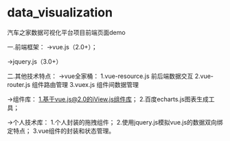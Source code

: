 # data_visualization
汽车之家数据可视化平台项目前端页面demo


一.前端框架：
->vue.js（2.0+）；

->jquery.js（3.0+）


二.其他技术特点：
->vue全家桶：
	1.vue-resource.js 前后端数据交互
	2.vue-router.js 组件路由管理
	3.vuex.js 组件间数据管理

->组件库：
	1.基于vue.js@2.0的iView.js组件库；
	2.百度echarts.js图表生成工具；

->个人技术库：
	1.个人封装的拖拽组件；
	2.使用jquery.js模拟vue.js的数据双向绑定特点；
	3.vue组件的封装和状态管理。




